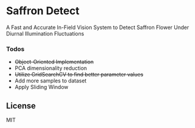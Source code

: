 # Saffron Detect
 A Fast and Accurate In-Field Vision System to Detect Saffron Flower Under Diurnal Illumination Fluctuations
 
 ### Todos

 - ~~Object-Oriented Implementation~~
 - PCA dimensionality reduction
 - ~~Utilize GridSearchCV to find better parameter values~~
 - Add more samples to dataset
 - Apply Sliding Window
 
License
----

MIT

